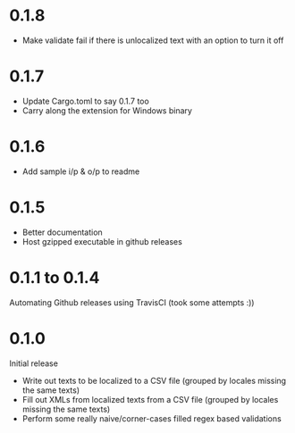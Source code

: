 # 0.1.8
- Make validate fail if there is unlocalized text with an option to turn it off

# 0.1.7
- Update Cargo.toml to say 0.1.7 too
- Carry along the extension for Windows binary

# 0.1.6
- Add sample i/p & o/p to readme

# 0.1.5
- Better documentation
- Host gzipped executable in github releases

# 0.1.1 to 0.1.4
Automating Github releases using TravisCI (took some attempts :))

# 0.1.0
Initial release
- Write out texts to be localized to a CSV file (grouped by locales missing the same texts)
- Fill out XMLs from localized texts from a CSV file (grouped by locales missing the same texts)
- Perform some really naive/corner-cases filled regex based validations
